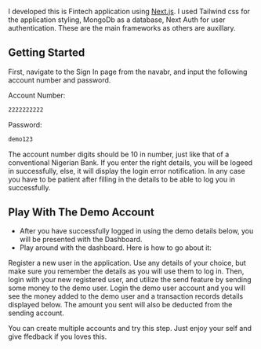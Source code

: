 I developed this is Fintech application using [Next.js](https://nextjs.org/). I used Tailwind css for the application styling, MongoDb as a database, Next Auth for user authentication. These are the main frameworks as others are auxillary.

## Getting Started

First, navigate to the Sign In page from the navabr, and input the following account number and password.

Account Number:

```bash
2222222222
```

Password:

```bash
demo123
```

The account number digits should be 10 in number, just like that of a conventional Nigerian Bank. If you enter the right details, you will be logeed in successfully, else, it will display the login error notification. In any case you have to be patient after filling in the details to be able to log you in successfully.

## Play With The Demo Account

- After you have successfully logged in using the demo details below, you will be presented with the Dashboard.
- Play around with the dashboard. Here is how to go about it:

Register a new user in the application. Use any details of your choice, but make sure you remember the details as you will use them to log in. Then, login with your new registered user, and utilize the send feature by sending some money to the demo user. Login the demo user account and you will see the money added to the demo user and a transaction records details displayed below. The amount you sent will also be deducted from the sending account.

You can create multiple accounts and try this step. Just enjoy your self and give ffedback if you loves this.

